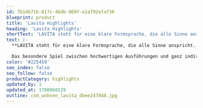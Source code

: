 ```yaml
---
id: 7b14b71b-817c-4bdb-969f-e1a792efaf36
blueprint: product
title: 'Lavita Highlights'
heading: 'Lavita Highlights'
shortText: 'LAVITA steht für eine klare Formsprache, die alle Sinne anspricht. Die reduzierten Strukturen, exklusiven Oberflächen und ansprechenden Glaselemente machen das Wohnen zu einem Erlebnis par excellence.'
text: |-
  **LAVITA steht für eine klare Formsprache, die alle Sinne anspricht. Die reduzierten Strukturen, exklusiven Oberflächen und ansprechenden Glaselemente machen das Wohnen zu einem Erlebnis par excellence.**

  Das besondere Spiel zwischen hochwertigen Ausführungen und ganz individuellen Möbeln geben jeder Raumsituation das besondere Etwas – einfach aufregend anders.
color: '#225459'
seo_index: false
seo_follow: false
productCategory: highlights
updated_by: 1
updated_at: 1700960129
outline: csm_wohnen_lavita_dbee247848.jpg
---
```

